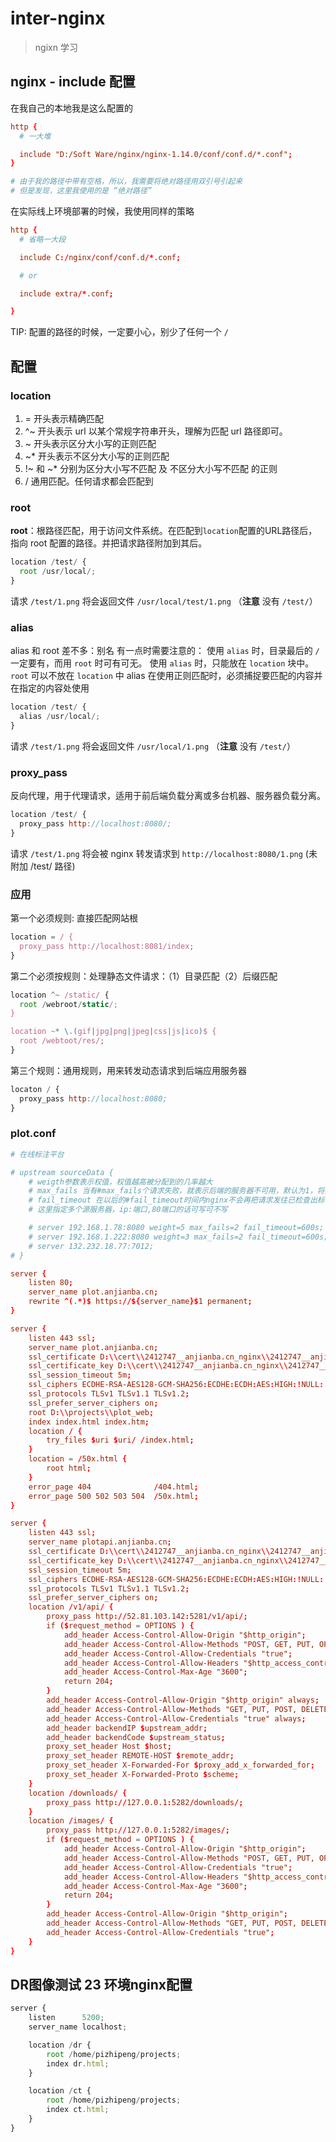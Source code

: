 # inter-nginx

> ngixn 学习

## nginx - include 配置

在我自己的本地我是这么配置的

```conf
http {
  # 一大堆

  include "D:/Soft Ware/nginx/nginx-1.14.0/conf/conf.d/*.conf";
}

# 由于我的路径中带有空格，所以，我需要将绝对路径用双引号引起来
# 但是发现，这里我使用的是 “绝对路径”
```

在实际线上环境部署的时候，我使用同样的策略

```conf
http {
  # 省略一大段

  include C:/nginx/conf/conf.d/*.conf;

  # or

  include extra/*.conf;

}
```


 TIP: 配置的路径的时候，一定要小心，别少了任何一个 `/`

## 配置

### location

1. = 开头表示精确匹配
2. ^~ 开头表示 url 以某个常规字符串开头，理解为匹配 url 路径即可。
3. ~ 开头表示区分大小写的正则匹配
4. ~* 开头表示不区分大小写的正则匹配
5. !~ 和 ~* 分别为区分大小写不匹配 及 不区分大小写不匹配 的正则
6. / 通用匹配。任何请求都会匹配到

### root

**root**：根路径匹配，用于访问文件系统。在匹配到`location`配置的URL路径后，指向 root 配置的路径。并把请求路径附加到其后。

```js
location /test/ {
  root /usr/local/;
}
```

请求 `/test/1.png` 将会返回文件 `/usr/local/test/1.png` （**注意** 没有 `/test/`）

### alias

alias 和 root 差不多：别名
有一点时需要注意的：
使用 `alias` 时，目录最后的 `/` 一定要有，而用 `root` 时可有可无。
使用 `alias` 时，只能放在 `location` 块中。`root` 可以不放在 `location` 中
alias 在使用正则匹配时，必须捕捉要匹配的内容并在指定的内容处使用

```js
location /test/ {
  alias /usr/local/;
}
```

请求 `/test/1.png` 将会返回文件 `/usr/local/1.png` （**注意** 没有 `/test/`）

### proxy_pass

反向代理，用于代理请求，适用于前后端负载分离或多台机器、服务器负载分离。

```js
location /test/ {
  proxy_pass http://localhost:8080/;
}
```

请求 `/test/1.png` 将会被 nginx 转发请求到 `http://localhost:8080/1.png` (未附加 /test/ 路径)

### 应用

第一个必须规则: 直接匹配网站根

```js
location = / {
  proxy_pass http://localhost:8081/index;
}
```

第二个必须按规则：处理静态文件请求：（1）目录匹配（2）后缀匹配

```js
location ^~ /static/ {
  root /webroot/static/;
}

location ~* \.(gif|jpg|png|jpeg|css|js|ico)$ {
  root /webtoot/res/;
}
```

第三个规则：通用规则，用来转发动态请求到后端应用服务器

```js
locaton / {
  proxy_pass http://localhost:8080;
}

```

### plot.conf

```conf
# 在线标注平台

# upstream sourceData {
    # weigth参数表示权值，权值越高被分配到的几率越大
    # max_fails 当有#max_fails个请求失败，就表示后端的服务器不可用，默认为1，将其设置为0可以关闭检查
    # fail_timeout 在以后的#fail_timeout时间内nginx不会再把请求发往已检查出标记为不可用的服务器
    # 这里指定多个源服务器，ip:端口,80端口的话可写可不写

    # server 192.168.1.78:8080 weight=5 max_fails=2 fail_timeout=600s;
    # server 192.168.1.222:8080 weight=3 max_fails=2 fail_timeout=600s;
    # server 132.232.18.77:7012;
# }

server {
    listen 80;
    server_name plot.anjianba.cn;
    rewrite ^(.*)$ https://${server_name}$1 permanent;
}

server {
    listen 443 ssl;
    server_name plot.anjianba.cn;
    ssl_certificate D:\\cert\\2412747__anjianba.cn_nginx\\2412747__anjianba.cn.pem;
    ssl_certificate_key D:\\cert\\2412747__anjianba.cn_nginx\\2412747__anjianba.cn.key;
    ssl_session_timeout 5m;
    ssl_ciphers ECDHE-RSA-AES128-GCM-SHA256:ECDHE:ECDH:AES:HIGH:!NULL:!aNULL:!MD5:!ADH:!RC4;
    ssl_protocols TLSv1 TLSv1.1 TLSv1.2;
    ssl_prefer_server_ciphers on;
    root D:\\projects\\plot_web;
    index index.html index.htm;
    location / {
        try_files $uri $uri/ /index.html;
    }
    location = /50x.html {
        root html;
    }
    error_page 404              /404.html;
    error_page 500 502 503 504  /50x.html;
}

server {
    listen 443 ssl;
    server_name plotapi.anjianba.cn;
    ssl_certificate D:\\cert\\2412747__anjianba.cn_nginx\\2412747__anjianba.cn.pem;
    ssl_certificate_key D:\\cert\\2412747__anjianba.cn_nginx\\2412747__anjianba.cn.key;
    ssl_session_timeout 5m;
    ssl_ciphers ECDHE-RSA-AES128-GCM-SHA256:ECDHE:ECDH:AES:HIGH:!NULL:!aNULL:!MD5:!ADH:!RC4;
    ssl_protocols TLSv1 TLSv1.1 TLSv1.2;
    ssl_prefer_server_ciphers on;
    location /v1/api/ {
        proxy_pass http://52.81.103.142:5281/v1/api/;
        if ($request_method = OPTIONS ) {
            add_header Access-Control-Allow-Origin "$http_origin";
            add_header Access-Control-Allow-Methods "POST, GET, PUT, OPTIONS, DELETE";
            add_header Access-Control-Allow-Credentials "true";
            add_header Access-Control-Allow-Headers "$http_access_control_request_headers";
            add_header Access-Control-Max-Age "3600";
            return 204;
        }
        add_header Access-Control-Allow-Origin "$http_origin" always;
        add_header Access-Control-Allow-Methods "GET, PUT, POST, DELETE, OPTIONS" always;
        add_header Access-Control-Allow-Credentials "true" always;
        add_header backendIP $upstream_addr;
        add_header backendCode $upstream_status;
        proxy_set_header Host $host;
        proxy_set_header REMOTE-HOST $remote_addr;
        proxy_set_header X-Forwarded-For $proxy_add_x_forwarded_for;
        proxy_set_header X-Forwarded-Proto $scheme;
    }
    location /downloads/ {
        proxy_pass http://127.0.0.1:5282/downloads/;
    }
    location /images/ {
        proxy_pass http://127.0.0.1:5282/images/;
        if ($request_method = OPTIONS ) {
            add_header Access-Control-Allow-Origin "$http_origin";
            add_header Access-Control-Allow-Methods "POST, GET, PUT, OPTIONS, DELETE";
            add_header Access-Control-Allow-Credentials "true";
            add_header Access-Control-Allow-Headers "$http_access_control_request_headers";
            add_header Access-Control-Max-Age "3600";
            return 204;
        }
        add_header Access-Control-Allow-Origin "$http_origin";
        add_header Access-Control-Allow-Methods "GET, PUT, POST, DELETE, OPTIONS";
        add_header Access-Control-Allow-Credentials "true";
    }
}
```

## DR图像测试 23 环境nginx配置

```js
server {
    listen      5200;
    server_name localhost;

    location /dr {
        root /home/pizhipeng/projects;
        index dr.html;
    }

    location /ct {
        root /home/pizhipeng/projects;
        index ct.html;
    }
}
```
